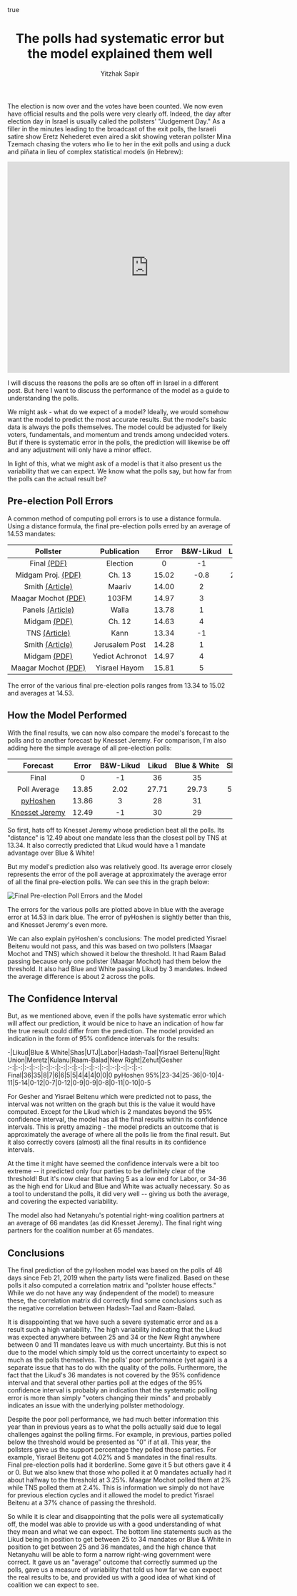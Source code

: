 ﻿---
title: The polls had systematic error but the model explained them well
author: Yitzhak Sapir
math: true
---
<style>
table { display: block; overflow-x: auto; white-space: nowrap }
</style>

The election is now over and the votes have been counted. We now even have official results and the polls were very clearly off. Indeed, the day after election day in Israel is usually called the pollsters' "Judgement Day." As a filler in the minutes leading to the broadcast of the exit polls, the Israeli satire show Eretz Nehederet even aired a skit showing veteran pollster Mina Tzemach chasing the voters who lie to her in the exit polls and using a duck and piñata in lieu of complex statistical models (in Hebrew):

<iframe width="632" height="473" src="https://www.mako.co.il/AjaxPage?jspName=embedHTML5video.jsp&galleryChannelId=770e3d99ade16110VgnVCM1000004801000aRCRD&videoChannelId=17ef630d7b20a610VgnVCM2000002a0c10acRCRD&vcmid=e03754d84530a610VgnVCM2000002a0c10acRCRD" frameborder="0" allowfullscreen></iframe>
<p>

I will discuss the reasons the polls are so often off in Israel in a different post. But here I want to discuss the performance of the model as a guide to understanding the polls.

<!--more-->

We might ask - what do we expect of a model? Ideally, we would somehow want the model to predict the most accurate results. But the model's basic data is always the polls themselves. The model could be adjusted for likely voters, fundamentals, and momentum and trends among undecided voters. But if there is systematic error in the polls, the prediction will likewise be off and any adjustment will only have a minor effect.

In light of this, what we might ask of a model is that it also present us the variability that we can expect. We know what the polls say, but how far from the polls can the actual result be?

## Pre-election Poll Errors
A common method of computing poll errors is to use a distance formula. Using a distance formula, the final pre-election polls erred by an average of 14.53 mandates:

Pollster|Publication|Error|B&W-Likud|Likud|Blue & White|Shas|UTJ|Labor|Hadash-Taal|Yisrael Beitenu|Right Union|Meretz|Kulanu|Raam-Balad|New Right|Zehut|Gesher
:-:|:-:|:-:|:-:|:-:|:-:|:-:|:-:|:-:|:-:|:-:|:-:|:-:|:-:|:-:|:-:|:-:|:-:
Final [(PDF)](https://bechirot21.bechirot.gov.il/election/Documents/%D7%93%D7%95%D7%91%D7%A8%20%D7%95%D7%A2%D7%93%D7%AA%20%D7%94%D7%91%D7%97%D7%99%D7%A8%D7%95%D7%AA/letter_results.pdf)|Election|0|-1|36|35|8|7|6|6|5|5|4|4|4|0|0|0
Midgam Proj. [(PDF)](https://bechirot21.bechirot.gov.il/election/Decisions/Documents/%D7%A1%D7%A7%D7%A8%D7%99%D7%9D/13news_5.4.19.pdf)|Ch. 13|15.02|-0.8|28.4|27.6|5|6|11|6|4|7|5|4|4|6|6|0
Smith [(Article)](https://www.maariv.co.il/elections2019/polls/Article-692912)|Maariv|14.00|2|27|29|6|7|9|7|4|6|5|5|4|6|5|0
Maagar Mochot [(PDF)](https://bechirot21.bechirot.gov.il/election/Decisions/Documents/%D7%A1%D7%A7%D7%A8%D7%99%D7%9D/radio103_5.4.19.pdf)|103FM|14.97|3|28|31|6|7|9|7|0|7|7|6|0|6|6|0
Panels [(Article)](https://elections.walla.co.il/item/3228485)|Walla|13.78|1|29|30|5|6|10|8|4|7|6|0|4|6|5|0
Midgam [(PDF)](https://bechirot21.bechirot.gov.il/election/Decisions/Documents/%D7%A1%D7%A7%D7%A8%D7%99%D7%9D/news_4.4.19.pdf)|Ch. 12|14.63|4|26|30|5|7|10|7|5|5|5|5|4|6|5|0
TNS [(Article)](https://twitter.com/kann_news/status/1113853811330822145)|Kann|13.34|-1|31|30|4|6|8|8|0|6|6|5|4|6|6|0
Smith [(Article)](https://www.jpost.com/Israel-News/Post-poll-predicts-easy-win-for-Right-585821)|Jerusalem Post|14.28|1|27|28|6|6|9|6|5|6|5|5|4|5|4|4
Midgam [(PDF)](https://bechirot21.bechirot.gov.il/election/Decisions/Documents/%D7%A1%D7%A7%D7%A8%D7%99%D7%9D/yedioth_4.4.19.pdf)|Yediot Achronot|14.97|4|26|30|5|7|11|7|4|5|5|5|4|6|5|0
Maagar Mochot [(PDF)](https://bechirot21.bechirot.gov.il/election/Decisions/Documents/%D7%A1%D7%A7%D7%A8%D7%99%D7%9D/israel_hayom_4.4.19.pdf)|Yisrael Hayom|15.81|5|27|32|5|8|10|6|0|6|8|6|0|6|6|0

The error of the various final pre-election polls ranges from 13.34 to 15.02 and averages at 14.53.

## How the Model Performed
With the final results, we can now also compare the model's forecast to the polls and to another forecast by Knesset Jeremy. For comparison, I'm also adding here the simple average of all pre-election polls:

Forecast|Error|B&W-Likud|Likud|Blue & White|Shas|UTJ|Labor|Hadash-Taal|Yisrael Beitenu|Right Union|Meretz|Kulanu|Raam-Balad|New Right|Zehut|Gesher
:-:|:-:|:-:|:-:|:-:|:-:|:-:|:-:|:-:|:-:|:-:|:-:|:-:|:-:|:-:|:-:|:-:
Final|0|-1|36|35|8|7|6|6|5|5|4|4|4|0|0|0
Poll Average|13.85|2.02|27.71|29.73|5.22|6.67|9.67|6.89|2.89|6.11|5.78|4.56|3.11|5.89|5.33|0.44
[pyHoshen](https://pyhoshen.org/2019/04/07/2019-Election-Final-Forecast.html)|13.86|3|28|31|6|7|10|8|0|6|4|5|4|6|5|0
[Knesset Jeremy](https://knessetjeremy.com/2019/04/07/knessetjeremy-phase-2-prediction-analysis/)|12.49|-1|30|29|5|6|9|7|4|6|5|4|4|6|5|0

So first, hats off to Knesset Jeremy whose prediction beat all the polls. Its "distance" is 12.49 about one mandate less than the closest poll by TNS at 13.34. It also correctly predicted that Likud would have a 1 mandate advantage over Blue & White!

But my model's prediction also was relatively good. Its average error closely represents the error of the poll average at approximately the average error of all the final pre-election polls. We can see this in the graph below:

![Final Pre-election Poll Errors and the Model](/images/2019-04-12-The-model-explained-the-polls-well/2019-04-12-The-model-explained-the-polls-well-poll-and-model-errors.png)

The errors for the various polls are plotted above in blue with the average error at 14.53 in dark blue. The error of pyHoshen is slightly better than this, and Knesset Jeremy's even more.

We can also explain pyHoshen's conclusions: The model predicted Yisrael Beitenu would not pass, and this was based on two pollsters (Maagar Mochot and TNS) which showed it below the threshold. It had Raam Balad passing because only one pollster (Maagar Mochot) had them below the threshold. It also had Blue and White passing Likud by 3 mandates. Indeed the average difference is about 2 across the polls.

## The Confidence Interval
But, as we mentioned above, even if the polls have systematic error which will affect our prediction, it would be nice to have an indication of how far the true result could differ from the prediction. The model provided an indication in the form  of 95% confidence intervals for the results:

-|Likud|Blue & White|Shas|UTJ|Labor|Hadash-Taal|Yisrael Beitenu|Right Union|Meretz|Kulanu|Raam-Balad|New Right|Zehut|Gesher
:-:|:-:|:-:|:-:|:-:|:-:|:-:|:-:|:-:|:-:|:-:|:-:|:-:|:-:|:-:|:-:
Final|36|35|8|7|6|6|5|5|4|4|4|0|0|0
pyHoshen 95%|23-34|25-36|0-10|4-11|5-14|0-12|0-7|0-12|0-9|0-9|0-8|0-11|0-10|0-5

For Gesher and Yisrael Beitenu which were predicted not to pass, the interval was not written on the graph but this is the value it would have computed. Except for the Likud which is 2 mandates beyond the 95% confidence interval, the model has all the final results within its confidence intervals. This is pretty amazing - the model predicts an outcome that is approximately the average of where all the polls lie from the final result. But it also correctly covers (almost) all the final results in its confidence intervals.

At the time it might have seemed the confidence intervals were a bit too extreme -- it predicted only four parties to be definitely clear of the threshold! But it's now clear that having 5 as a low end for Labor, or 34-36 as the high end for Likud and Blue and White was actually necessary. So as a tool to understand the polls, it did very well -- giving us both the average, and covering the expected variability.

The model also had Netanyahu's potential right-wing coalition partners at an average of 66 mandates (as did Knesset Jeremy). The final right wing partners for the coalition number at 65 mandates.

## Conclusions
The final prediction of the pyHoshen model was based on the polls of 48 days since Feb 21, 2019 when the party lists were finalized. Based on these polls it also computed a correlation matrix and "pollster house effects." While we do not have any way (independent of the model) to measure these, the correlation matrix did correctly find some conclusions such as the negative correlation between Hadash-Taal and Raam-Balad.

It is disappointing that we have such a severe systematic error and as a result such a high variability. The high variability indicating that the Likud was expected anywhere between 25 and 34 or the New Right anywhere between 0 and 11 mandates leave us with much uncertainty. But this is not due to the model which simply told us the correct uncertainty to expect so much as the polls themselves. The polls' poor performance (yet again) is a separate issue that has to do with the quality of the polls. Furthermore, the fact that the Likud's 36 mandates is not covered by the 95% confidence interval and that several other parties poll at the edges of the 95% confidence interval is probably an indication that the systematic polling error is more than simply "voters changing their minds" and probably indicates an issue with the underlying pollster methodology.

Despite the poor poll performance, we had much better information this year than in previous years as to what the polls actually said due to legal challenges against the polling firms. For example, in previous, parties polled below the threshold would be presented as "0" if at all. This year, the pollsters gave us the support percentage they polled those parties. For example, Yisrael Beitenu got 4.02% and 5 mandates in the final results. Final pre-election polls had it borderline. Some gave it 5 but others gave it 4 or 0. But we also knew that those who polled it at 0 mandates actually had it about halfway to the threshold at 3.25%. Maagar Mochot polled them at 2% while TNS polled them at 2.4%. This is information we simply do not have for previous election cycles and it allowed the model to predict Yisrael Beitenu at a 37% chance of passing the threshold.

So while it is clear and disappointing that the polls were all systematically off, the model was able to provide us with a good understanding of what they mean and what we can expect. The bottom line statements such as the Likud being in position to get between 25 to 34 mandates or Blue & White in position to get between 25 and 36 mandates, and the high chance that Netanyahu will be able to form a narrow right-wing government were correct. It gave us an "average" outcome that correctly summed up the polls, gave us a measure of variability that told us how far we can expect the real results to be, and provided us with a good idea of what kind of coalition we can expect to see.
